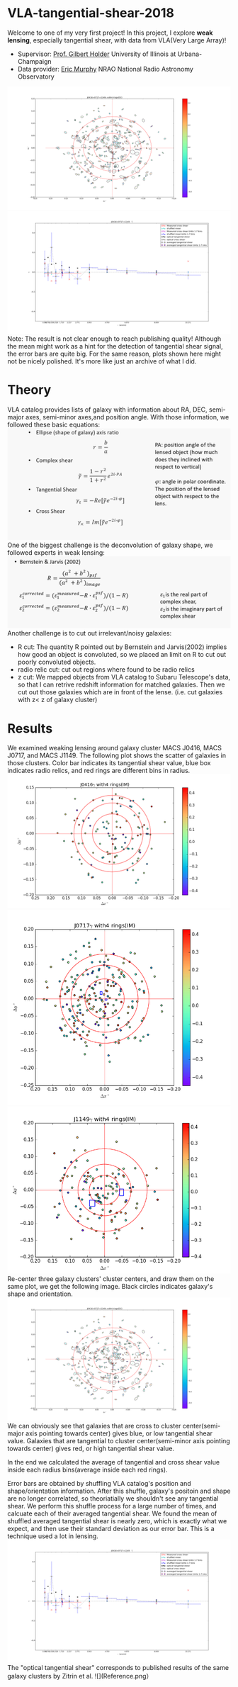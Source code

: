 # VLA-tangential-shear-2018
Welcome to one of my very first project!
In this project, I explore **weak lensing**, especially tangential shear, with data from VLA(Very Large Array)!


- Supervisor: [Prof. Gilbert Holder](https://physics.illinois.edu/people/directory/profile/gholder) University of Illinois at Urbana-Champaign
- Data provider: [Eric Murphy](https://astronomy.as.virginia.edu/people/profile/ejm4v) NRAO National Radio Astronomy Observatory

![](scatter_all.png)
![](j0416+0717+1149averaged_tangential_shear.png)
Note: The result is not clear enough to reach publishing quality! Although the mean might work as a hint for the detection of tangential shear signal, the error bars are quite big. For the same reason, plots shown here might not be nicely polished. It's more like just an archive of what I did.

# Theory
VLA catalog provides lists of galaxy with information about RA, DEC, semi-major axes, semi-minor axes,and position angle. With those information, we followed these basic equations:
![](Theory1.png)
One of the biggest challenge is the deconvolution of galaxy shape, we followed experts in weak lensing:
![](Theory2.png)
Another challenge is to cut out irrelevant/noisy galaxies:
- R cut: The quantity R pointed out by Bernstein and Jarvis(2002) implies how good an object is convoluted, so we placed an limit on R to cut out poorly convoluted objects.
- radio relic cut: cut out regions where found to be radio relics
- z cut: We mapped objects from VLA catalog to Subaru Telescope's data, so that I can retrive redshift information for matched galaxies. Then we cut out those galaxies which are in front of the lense. (i.e. cut galaxies with z< z of galaxy cluster)


# Results
We examined weaking lensing around galaxy cluster MACS J0416, MACS J0717, and MACS J1149. The following plot shows the scatter of galaxies in those clusters. Color bar indicates its tangential shear value, blue box indicates radio relics, and red rings are different bins in radius.
![](j0416_tangential_shear_scatter_with_4_rings(im).png)
![](j0717_tangential_shear_scatter_with_4_rings(im).png)
![](j1149_tangential_shear_scatter_with_4_rings(im).png)
Re-center three galaxy clusters' cluster centers, and draw them on the same plot, we get the following image. Black circles indicates galaxy's shape and orientation.
![](scatter_all.png)
We can obviously see that galaxies that are cross to cluster center(semi-major axis pointing towards center) gives blue, or low tangential shear value. Galaxies that are tangential to cluster center(semi-minor axis pointing towards center) gives red, or high tangential shear value.


In the end we calculated the average of tangential and cross shear value inside each radius bins(average inside each red rings). 

Error bars are obtained by shuffling VLA catalog's position and shape/orientation information. After this shuffle, galaxy's positoin and shape are no longer correlated, so theoriatially we shouldn't see any tangential shear. We perform this shuffle process for a large number of times, and calcuate each of their averaged tangential shear. We found the mean of shuffled averaged tangential shear is nearly zero, which is exactly what we expect, and then use their standard deviation as our error bar. This is a technique used a lot in lensing.
![](j0416+0717+1149averaged_tangential_shear.png)
The "optical tangential shear" corresponds to published results of the same galaxy clusters by Zitrin et al.
![](Reference.png）

